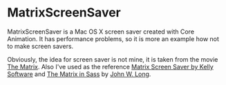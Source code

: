 # MatrixScreenSaver
MatrixScreenSaver is a Mac OS X screen saver created with Core Animation.  It has performance problems, so it is more an example how not to make screen savers.

Obviously, the idea for screen saver is not mine, it is taken from the movie [The Matrix](http://www.imdb.com/title/tt0133093/).  Also I've used as the reference [Matrix Screen Saver by Kelly Software](http://www.kellysoftware.com/ssaver/matrix_ks.asp) and [The Matrix in Sass](http://codepen.io/jlong/pen/wciCv) by [John W. Long](https://twitter.com/johnwlong).
